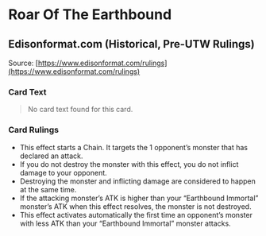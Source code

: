# Roar Of The Earthbound

## Edisonformat.com (Historical, Pre-UTW Rulings)

Source: [https://www.edisonformat.com/rulings](https://www.edisonformat.com/rulings)

### Card Text

> No card text found for this card.

### Card Rulings

*   This effect starts a Chain. It targets the 1 opponent’s monster that has declared an attack.
*   If you do not destroy the monster with this effect, you do not inflict damage to your opponent.
*   Destroying the monster and inflicting damage are considered to happen at the same time.
*   If the attacking monster’s ATK is higher than your “Earthbound Immortal” monster’s ATK when this effect resolves, the monster is not destroyed.
*   This effect activates automatically the first time an opponent’s monster with less ATK than your “Earthbound Immortal” monster attacks.
